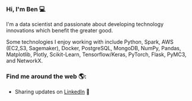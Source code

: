 ### Hi, I'm Ben 💻

I'm a data scientist and passionate about developing technology innovations which benefit the greater good. 

Some technologies I enjoy working with include Python, Spark, AWS (EC2,S3, Sagemaker), Docker, PostgreSQL, MongoDB, NumPy, Pandas, Matplotlib, Plotly, Scikit-Learn, Tensorflow/Keras, PyTorch, Flask, PyMC3, and NetworkX.

### Find me around the web 🌎:
- Sharing updates on <a href="https://www.linkedin.com/in/benweintraub-phd/">LinkedIn</a> 💼






